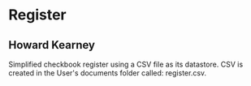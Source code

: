 # Register
## Howard Kearney
Simplified checkbook register using a CSV file as its datastore. CSV is created in the User's documents folder called: register.csv.
